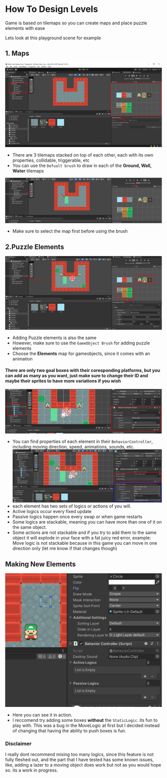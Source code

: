 # How To Design Levels
Game is based on tilemaps so you can create maps and place puzzle elements with ease   

Lets look at this playground scene for example
## 1. Maps
![](level_design.png)
 - There are 3 tilemaps stacked on top of each other, each with its own properties, collidable, triggerable, etc  
 - You can use the `Defualt brush` to draw in each of the **Ground, Wall, Water** tilemaps

![](notice.png)
- Make sure to select the map first before using the brush

## 2.Puzzle Elements
![](placing_puzzle_elements.png)
- Adding Puzzle elements is also the same
- However, make sure to use the `GameObject Brush` for adding puzzle elements
- Choose the **Elements** map for gameobjects, since it comes with an animation
#### There are only two goal boxes with their coresponding platforms, but you can add as many as you want, just make sure to change their ID and maybe their sprites to have more variations if you wish

![](puzzle_properties.png)
- You can find properties of each element in their `BehaviorController`, including moving direction, speed, animations, sounds, etc.
![](active_passive.png)
- each element has two sets of logics or actions of you will.
- Active logics occur every fixed update
- Passive logics happen once every swap or when game restarts  
- Some logics are stackable, meaning you can have more than one of it on the same object.
- Some actions are not stackable and if you try to add them to the same object it will explode in your face with a fat juicy red error, example: Move logic is not stackable because in this game you can move in one direction only (let me know if that changes though)  
  
## Making New Elements
![](design_element.gif)  
- Here you can see it in action.
- I reccomend try adding some boxes **without** the `StaticLogic`. its fun to play with. This was a bug in the MoveLogic at first but I decided instead of changing that having the ability to push boxes is fun.  
### Disclaimer
I really dont recommend mixing  too many logics, since this feature is not fully fleshed out, and the part that I have tested has some known issues, like, adding a lazer to a moving object does work but not as you would hope so. its a work in progress.